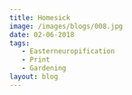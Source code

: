 ```yaml
---
title: Homesick
image: /images/blogs/008.jpg
date: 02-06-2018
tags:
   - Easterneuropification
   - Print
   - Gardening
layout: blog    
---
```

